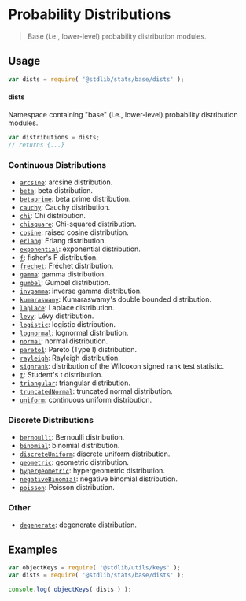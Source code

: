 <!--

@license Apache-2.0

Copyright (c) 2018 The Stdlib Authors.

Licensed under the Apache License, Version 2.0 (the "License");
you may not use this file except in compliance with the License.
You may obtain a copy of the License at

   http://www.apache.org/licenses/LICENSE-2.0

Unless required by applicable law or agreed to in writing, software
distributed under the License is distributed on an "AS IS" BASIS,
WITHOUT WARRANTIES OR CONDITIONS OF ANY KIND, either express or implied.
See the License for the specific language governing permissions and
limitations under the License.

-->

# Probability Distributions

> Base (i.e., lower-level) probability distribution modules.

<section class="usage">

## Usage

```javascript
var dists = require( '@stdlib/stats/base/dists' );
```

#### dists

Namespace containing "base" (i.e., lower-level) probability distribution modules.

```javascript
var distributions = dists;
// returns {...}
```

### Continuous Distributions

<!-- <toc keywords="+continuous, -discrete"> -->

<div class="namespace-toc">

-   <span class="signature">[`arcsine`][@stdlib/stats/base/dists/arcsine]</span><span class="delimiter">: </span><span class="description">arcsine distribution.</span>
-   <span class="signature">[`beta`][@stdlib/stats/base/dists/beta]</span><span class="delimiter">: </span><span class="description">beta distribution.</span>
-   <span class="signature">[`betaprime`][@stdlib/stats/base/dists/betaprime]</span><span class="delimiter">: </span><span class="description">beta prime distribution.</span>
-   <span class="signature">[`cauchy`][@stdlib/stats/base/dists/cauchy]</span><span class="delimiter">: </span><span class="description">Cauchy distribution.</span>
-   <span class="signature">[`chi`][@stdlib/stats/base/dists/chi]</span><span class="delimiter">: </span><span class="description">Chi distribution.</span>
-   <span class="signature">[`chisquare`][@stdlib/stats/base/dists/chisquare]</span><span class="delimiter">: </span><span class="description">Chi-squared distribution.</span>
-   <span class="signature">[`cosine`][@stdlib/stats/base/dists/cosine]</span><span class="delimiter">: </span><span class="description">raised cosine distribution.</span>
-   <span class="signature">[`erlang`][@stdlib/stats/base/dists/erlang]</span><span class="delimiter">: </span><span class="description">Erlang distribution.</span>
-   <span class="signature">[`exponential`][@stdlib/stats/base/dists/exponential]</span><span class="delimiter">: </span><span class="description">exponential distribution.</span>
-   <span class="signature">[`f`][@stdlib/stats/base/dists/f]</span><span class="delimiter">: </span><span class="description">fisher's F distribution.</span>
-   <span class="signature">[`frechet`][@stdlib/stats/base/dists/frechet]</span><span class="delimiter">: </span><span class="description">Fréchet distribution.</span>
-   <span class="signature">[`gamma`][@stdlib/stats/base/dists/gamma]</span><span class="delimiter">: </span><span class="description">gamma distribution.</span>
-   <span class="signature">[`gumbel`][@stdlib/stats/base/dists/gumbel]</span><span class="delimiter">: </span><span class="description">Gumbel distribution.</span>
-   <span class="signature">[`invgamma`][@stdlib/stats/base/dists/invgamma]</span><span class="delimiter">: </span><span class="description">inverse gamma distribution.</span>
-   <span class="signature">[`kumaraswamy`][@stdlib/stats/base/dists/kumaraswamy]</span><span class="delimiter">: </span><span class="description">Kumaraswamy's double bounded distribution.</span>
-   <span class="signature">[`laplace`][@stdlib/stats/base/dists/laplace]</span><span class="delimiter">: </span><span class="description">Laplace distribution.</span>
-   <span class="signature">[`levy`][@stdlib/stats/base/dists/levy]</span><span class="delimiter">: </span><span class="description">Lévy distribution.</span>
-   <span class="signature">[`logistic`][@stdlib/stats/base/dists/logistic]</span><span class="delimiter">: </span><span class="description">logistic distribution.</span>
-   <span class="signature">[`lognormal`][@stdlib/stats/base/dists/lognormal]</span><span class="delimiter">: </span><span class="description">lognormal distribution.</span>
-   <span class="signature">[`normal`][@stdlib/stats/base/dists/normal]</span><span class="delimiter">: </span><span class="description">normal distribution.</span>
-   <span class="signature">[`pareto1`][@stdlib/stats/base/dists/pareto-type1]</span><span class="delimiter">: </span><span class="description">Pareto (Type I) distribution.</span>
-   <span class="signature">[`rayleigh`][@stdlib/stats/base/dists/rayleigh]</span><span class="delimiter">: </span><span class="description">Rayleigh distribution.</span>
-   <span class="signature">[`signrank`][@stdlib/stats/base/dists/signrank]</span><span class="delimiter">: </span><span class="description">distribution of the Wilcoxon signed rank test statistic.</span>
-   <span class="signature">[`t`][@stdlib/stats/base/dists/t]</span><span class="delimiter">: </span><span class="description">Student's t distribution.</span>
-   <span class="signature">[`triangular`][@stdlib/stats/base/dists/triangular]</span><span class="delimiter">: </span><span class="description">triangular distribution.</span>
-   <span class="signature">[`truncatedNormal`][@stdlib/stats/base/dists/truncated-normal]</span><span class="delimiter">: </span><span class="description">truncated normal distribution.</span>
-   <span class="signature">[`uniform`][@stdlib/stats/base/dists/uniform]</span><span class="delimiter">: </span><span class="description">continuous uniform distribution.</span>

</div>

<!-- </toc> -->

### Discrete Distributions

<!-- <toc keywords="-continuous, +discrete"> -->

<div class="namespace-toc">

-   <span class="signature">[`bernoulli`][@stdlib/stats/base/dists/bernoulli]</span><span class="delimiter">: </span><span class="description">Bernoulli distribution.</span>
-   <span class="signature">[`binomial`][@stdlib/stats/base/dists/binomial]</span><span class="delimiter">: </span><span class="description">binomial distribution.</span>
-   <span class="signature">[`discreteUniform`][@stdlib/stats/base/dists/discrete-uniform]</span><span class="delimiter">: </span><span class="description">discrete uniform distribution.</span>
-   <span class="signature">[`geometric`][@stdlib/stats/base/dists/geometric]</span><span class="delimiter">: </span><span class="description">geometric distribution.</span>
-   <span class="signature">[`hypergeometric`][@stdlib/stats/base/dists/hypergeometric]</span><span class="delimiter">: </span><span class="description">hypergeometric distribution.</span>
-   <span class="signature">[`negativeBinomial`][@stdlib/stats/base/dists/negative-binomial]</span><span class="delimiter">: </span><span class="description">negative binomial distribution.</span>
-   <span class="signature">[`poisson`][@stdlib/stats/base/dists/poisson]</span><span class="delimiter">: </span><span class="description">Poisson distribution.</span>

</div>

<!-- </toc> -->

### Other

<!-- <toc keywords="+degenerate"> -->

<div class="namespace-toc">

-   <span class="signature">[`degenerate`][@stdlib/stats/base/dists/degenerate]</span><span class="delimiter">: </span><span class="description">degenerate distribution.</span>

</div>

<!-- </toc> -->

</section>

<!-- /.usage -->

<section class="examples">

## Examples

<!-- TODO: better examples -->

<!-- eslint no-undef: "error" -->

```javascript
var objectKeys = require( '@stdlib/utils/keys' );
var dists = require( '@stdlib/stats/base/dists' );

console.log( objectKeys( dists ) );
```

</section>

<!-- /.examples -->

<!-- Section for related `stdlib` packages. Do not manually edit this section, as it is automatically populated. -->

<section class="related">

</section>

<!-- /.related -->

<!-- Section for all links. Make sure to keep an empty line after the `section` element and another before the `/section` close. -->

<section class="links">

<!-- <toc-links> -->

[@stdlib/stats/base/dists/degenerate]: https://github.com/stdlib-js/stats/tree/main/base/dists/degenerate

[@stdlib/stats/base/dists/bernoulli]: https://github.com/stdlib-js/stats/tree/main/base/dists/bernoulli

[@stdlib/stats/base/dists/binomial]: https://github.com/stdlib-js/stats/tree/main/base/dists/binomial

[@stdlib/stats/base/dists/discrete-uniform]: https://github.com/stdlib-js/stats/tree/main/base/dists/discrete-uniform

[@stdlib/stats/base/dists/geometric]: https://github.com/stdlib-js/stats/tree/main/base/dists/geometric

[@stdlib/stats/base/dists/hypergeometric]: https://github.com/stdlib-js/stats/tree/main/base/dists/hypergeometric

[@stdlib/stats/base/dists/negative-binomial]: https://github.com/stdlib-js/stats/tree/main/base/dists/negative-binomial

[@stdlib/stats/base/dists/poisson]: https://github.com/stdlib-js/stats/tree/main/base/dists/poisson

[@stdlib/stats/base/dists/arcsine]: https://github.com/stdlib-js/stats/tree/main/base/dists/arcsine

[@stdlib/stats/base/dists/beta]: https://github.com/stdlib-js/stats/tree/main/base/dists/beta

[@stdlib/stats/base/dists/betaprime]: https://github.com/stdlib-js/stats/tree/main/base/dists/betaprime

[@stdlib/stats/base/dists/cauchy]: https://github.com/stdlib-js/stats/tree/main/base/dists/cauchy

[@stdlib/stats/base/dists/chi]: https://github.com/stdlib-js/stats/tree/main/base/dists/chi

[@stdlib/stats/base/dists/chisquare]: https://github.com/stdlib-js/stats/tree/main/base/dists/chisquare

[@stdlib/stats/base/dists/cosine]: https://github.com/stdlib-js/stats/tree/main/base/dists/cosine

[@stdlib/stats/base/dists/erlang]: https://github.com/stdlib-js/stats/tree/main/base/dists/erlang

[@stdlib/stats/base/dists/exponential]: https://github.com/stdlib-js/stats/tree/main/base/dists/exponential

[@stdlib/stats/base/dists/f]: https://github.com/stdlib-js/stats/tree/main/base/dists/f

[@stdlib/stats/base/dists/frechet]: https://github.com/stdlib-js/stats/tree/main/base/dists/frechet

[@stdlib/stats/base/dists/gamma]: https://github.com/stdlib-js/stats/tree/main/base/dists/gamma

[@stdlib/stats/base/dists/gumbel]: https://github.com/stdlib-js/stats/tree/main/base/dists/gumbel

[@stdlib/stats/base/dists/invgamma]: https://github.com/stdlib-js/stats/tree/main/base/dists/invgamma

[@stdlib/stats/base/dists/kumaraswamy]: https://github.com/stdlib-js/stats/tree/main/base/dists/kumaraswamy

[@stdlib/stats/base/dists/laplace]: https://github.com/stdlib-js/stats/tree/main/base/dists/laplace

[@stdlib/stats/base/dists/levy]: https://github.com/stdlib-js/stats/tree/main/base/dists/levy

[@stdlib/stats/base/dists/logistic]: https://github.com/stdlib-js/stats/tree/main/base/dists/logistic

[@stdlib/stats/base/dists/lognormal]: https://github.com/stdlib-js/stats/tree/main/base/dists/lognormal

[@stdlib/stats/base/dists/normal]: https://github.com/stdlib-js/stats/tree/main/base/dists/normal

[@stdlib/stats/base/dists/pareto-type1]: https://github.com/stdlib-js/stats/tree/main/base/dists/pareto-type1

[@stdlib/stats/base/dists/rayleigh]: https://github.com/stdlib-js/stats/tree/main/base/dists/rayleigh

[@stdlib/stats/base/dists/signrank]: https://github.com/stdlib-js/stats/tree/main/base/dists/signrank

[@stdlib/stats/base/dists/t]: https://github.com/stdlib-js/stats/tree/main/base/dists/t

[@stdlib/stats/base/dists/triangular]: https://github.com/stdlib-js/stats/tree/main/base/dists/triangular

[@stdlib/stats/base/dists/truncated-normal]: https://github.com/stdlib-js/stats/tree/main/base/dists/truncated-normal

[@stdlib/stats/base/dists/uniform]: https://github.com/stdlib-js/stats/tree/main/base/dists/uniform

<!-- </toc-links> -->

</section>

<!-- /.links -->
